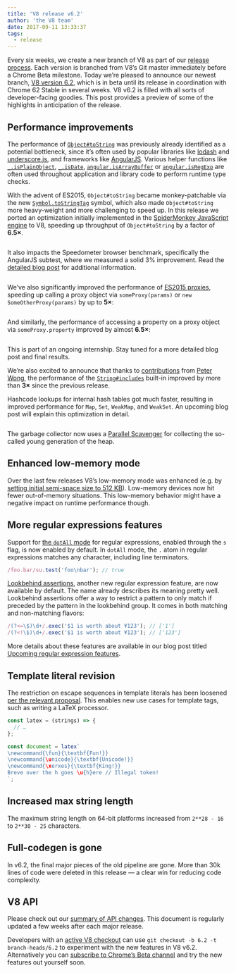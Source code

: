 ```yaml
---
title: 'V8 release v6.2'
author: 'the V8 team'
date: 2017-09-11 13:33:37
tags:
  - release
---
```

Every six weeks, we create a new branch of V8 as part of our [release process](/docs/release-process). Each version is branched from V8’s Git master immediately before a Chrome Beta milestone. Today we’re pleased to announce our newest branch, [V8 version 6.2](https://chromium.googlesource.com/v8/v8.git/+log/branch-heads/6.2), which is in beta until its release in coordination with Chrome 62 Stable in several weeks. V8 v6.2 is filled with all sorts of developer-facing goodies. This post provides a preview of some of the highlights in anticipation of the release.

## Performance improvements

The performance of [`Object#toString`](https://developer.mozilla.org/en-US/docs/Web/JavaScript/Reference/Global_Objects/Object/toString) was previously already identified as a potential bottleneck, since it’s often used by popular libraries like [lodash](https://lodash.com/) and [underscore.js](http://underscorejs.org/), and frameworks like [AngularJS](https://angularjs.org/). Various helper functions like [`_.isPlainObject`](https://github.com/lodash/lodash/blob/6cb3460fcefe66cb96e55b82c6febd2153c992cc/isPlainObject.js#L13-L50), [`_.isDate`](https://github.com/lodash/lodash/blob/6cb3460fcefe66cb96e55b82c6febd2153c992cc/isDate.js#L8-L25), [`angular.isArrayBuffer`](https://github.com/angular/angular.js/blob/464dde8bd12d9be8503678ac5752945661e006a5/src/Angular.js#L739-L741) or [`angular.isRegExp`](https://github.com/angular/angular.js/blob/464dde8bd12d9be8503678ac5752945661e006a5/src/Angular.js#L680-L689) are often used throughout application and library code to perform runtime type checks.

With the advent of ES2015, `Object#toString` became monkey-patchable via the new [`Symbol.toStringTag`](https://developer.mozilla.org/en-US/docs/Web/JavaScript/Reference/Global_Objects/Symbol/toStringTag) symbol, which also made `Object#toString` more heavy-weight and more challenging to speed up. In this release we ported an optimization initially implemented in the [SpiderMonkey JavaScript engine](https://bugzilla.mozilla.org/show_bug.cgi?id=1369042#c0) to V8, speeding up throughput of `Object#toString` by a factor of **6.5×**.

<figure>
  <img src="/_img/v8-release-62/perf.png" intrinsicsize="1362x842" alt="">
</figure>

It also impacts the Speedometer browser benchmark, specifically the AngularJS subtest, where we measured a solid 3% improvement. Read the [detailed blog post](https://ponyfoo.com/articles/investigating-performance-object-prototype-to-string-es2015) for additional information.

<figure>
  <img src="/_img/v8-release-62/speedometer.png" intrinsicsize="1466x906" alt="">
</figure>

We’ve also significantly improved the performance of [ES2015 proxies](https://developer.mozilla.org/en-US/docs/Web/JavaScript/Reference/Global_Objects/Proxy), speeding up calling a proxy object via `someProxy(params)` or `new SomeOtherProxy(params)` by up to **5×**:

<figure>
  <img src="/_img/v8-release-62/proxy-call-construct.png" intrinsicsize="1200x742" alt="">
</figure>

And similarly, the performance of accessing a property on a proxy object via `someProxy.property` improved by almost **6.5×**:

<figure>
  <img src="/_img/v8-release-62/proxy-property.png" intrinsicsize="1200x742" alt="">
</figure>

This is part of an ongoing internship. Stay tuned for a more detailed blog post and final results.

We’re also excited to announce that thanks to [contributions](https://chromium-review.googlesource.com/c/v8/v8/+/620150) from [Peter Wong](https://twitter.com/peterwmwong), the performance of the [`String#includes`](https://developer.mozilla.org/en-US/docs/Web/JavaScript/Reference/Global_Objects/String/includes) built-in improved by more than **3×** since the previous release.

Hashcode lookups for internal hash tables got much faster, resulting in improved performance for `Map`, `Set`, `WeakMap`, and `WeakSet`. An upcoming blog post will explain this optimization in detail.

<figure>
  <img src="/_img/v8-release-62/hashcode-lookups.png" intrinsicsize="1600x309" alt="">
</figure>

The garbage collector now uses a [Parallel Scavenger](https://bugs.chromium.org/p/chromium/issues/detail?id=738865) for collecting the so-called young generation of the heap.

## Enhanced low-memory mode

Over the last few releases V8’s low-memory mode was enhanced (e.g. by [setting initial semi-space size to 512 KB](https://chromium-review.googlesource.com/c/v8/v8/+/594387)). Low-memory devices now hit fewer out-of-memory situations. This low-memory behavior might have a negative impact on runtime performance though.

## More regular expressions features

Support for [the `dotAll` mode](https://github.com/tc39/proposal-regexp-dotall-flag) for regular expressions, enabled through the `s` flag, is now enabled by default. In `dotAll` mode, the `.` atom in regular expressions matches any character, including line terminators.

```js
/foo.bar/su.test('foo\nbar'); // true
```

[Lookbehind assertions](https://github.com/tc39/proposal-regexp-lookbehind), another new regular expression feature, are now available by default. The name already describes its meaning pretty well. Lookbehind assertions offer a way to restrict a pattern to only match if preceded by the pattern in the lookbehind group. It comes in both matching and non-matching flavors:

```js
/(?<=\$)\d+/.exec('$1 is worth about ¥123'); // ['1']
/(?<!\$)\d+/.exec('$1 is worth about ¥123'); // ['123']
```

More details about these features are available in our blog post titled [Upcoming regular expression features](https://developers.google.com/web/updates/2017/07/upcoming-regexp-features).

## Template literal revision

The restriction on escape sequences in template literals has been loosened [per the relevant proposal](https://tc39.github.io/proposal-template-literal-revision/). This enables new use cases for template tags, such as writing a LaTeX processor.

```js
const latex = (strings) => {
  // …
};

const document = latex`
\newcommand{\fun}{\textbf{Fun!}}
\newcommand{\unicode}{\textbf{Unicode!}}
\newcommand{\xerxes}{\textbf{King!}}
Breve over the h goes \u{h}ere // Illegal token!
`;
```

## Increased max string length

The maximum string length on 64-bit platforms increased from `2**28 - 16` to `2**30 - 25` characters.

## Full-codegen is gone

In v6.2, the final major pieces of the old pipeline are gone. More than 30k lines of code were deleted in this release — a clear win for reducing code complexity.

## V8 API

Please check out our [summary of API changes](http://bit.ly/v8-api-changes). This document is regularly updated a few weeks after each major release.

Developers with an [active V8 checkout](/docs/source-code#using-git) can use `git checkout -b 6.2 -t branch-heads/6.2` to experiment with the new features in V8 v6.2. Alternatively you can [subscribe to Chrome’s Beta channel](https://www.google.com/chrome/browser/beta.html) and try the new features out yourself soon.
